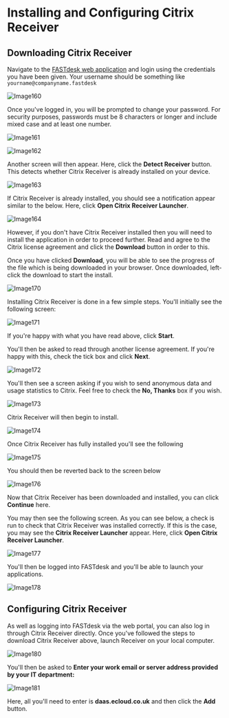 # Installing and Configuring Citrix Receiver

## Downloading Citrix Receiver

Navigate to the [FASTdesk web application](https://daas.ecloud.co.uk) and login using the credentials you have been given. Your username should be something like `yourname@companyname.fastdesk`

![Image160](files/Image160.png)

Once you've logged in, you will be prompted to change your password. For security purposes, passwords must be 8 characters or longer and include mixed case and at least one number.

![Image161](files/Image161.png)

![Image162](files/Image162.png)

Another screen will then appear. Here, click the __Detect Receiver__ button. This detects whether Citrix Receiver is already installed on your device.

![Image163](files/Image163.png)

If Citrix Receiver is already installed, you should see a notification appear similar to the below. Here, click __Open Citrix Receiver Launcher__.

![Image164](files/Image164.png)

However, if you don't have Citrix Receiver installed then you will need to install the application in order to proceed further. Read and agree to the Citrix license agreement and click the __Download__ button in order to this.

Once you have clicked __Download__, you will be able to see the progress of the file which is being downloaded in your browser. Once downloaded, left-click the download to start the install.

![Image170](files/Image170.png)

Installing Citrix Receiver is done in a few simple steps. You'll initially see the following screen:

![Image171](files/Image171.png)

If you're happy with what you have read above, click __Start__.

You'll then be asked to read through another license agreement. If you're happy with this, check the tick box and click __Next__.

![Image172](files/Image172.png)

You'll then see a screen asking if you wish to send anonymous data and usage statistics to Citrix. Feel free to check the __No, Thanks__ box if you wish.

![Image173](files/Image173.png)

Citrix Receiver will then begin to install.

![Image174](files/Image174.png)

Once Citrix Receiver has fully installed you'll see the following

![Image175](files/Image175.png)

You should then be reverted back to the screen below

![Image176](files/Image176.png)

Now that Citrix Receiver has been downloaded and installed, you can click __Continue__ here.

You may then see the following screen. As you can see below, a check is run to check that Citrix Receiver was installed correctly. If this is the case, you may see the __Citrix Receiver Launcher__ appear. Here, click __Open Citrix Receiver Launcher__.

![Image177](files/Image177.png)

You'll then be logged into FASTdesk and you'll be able to launch your applications.

![Image178](files/Image178.png)

## Configuring Citrix Receiver

As well as logging into FASTdesk via the web portal, you can also log in through Citrix Receiver directly. Once you've followed the steps to download Citrix Receiver above, launch Receiver on your local computer.

![Image180](files/Image180.png)

You'll then be asked to __Enter your work email or server address provided by your IT department:__

![Image181](files/Image181.png)

Here, all you'll need to enter is __daas.ecloud.co.uk__ and then click the __Add__ button.


